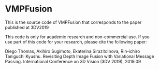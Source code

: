 # VMPFusion
This is the source code of VMPFusion that corresponds to the paper published at 3DV2019

This code is only for academic research and non-commercial use. If you use part of this code for your research, please cite the following paper:

Diego Thomas, Akihiro Sugimoto, Ekaterina Sirazitdinova, Rin-ichiro Taniguchi Kyushu.
Revisiting Depth Image Fusion with Variational Message Passing.
International Conference on 3D Vision (3DV 2019), 2019.09


